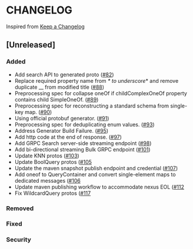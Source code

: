 # CHANGELOG

Inspired from [Keep a Changelog](https://keepachangelog.com/en/1.0.0/)

## [Unreleased]
### Added
- Add search API to generated proto ([#82](https://github.com/opensearch-project/opensearch-protobufs/pull/82))
- Replace required property name from _* to underscore_* and remove duplicate __ from modified title ([#88](https://github.com/opensearch-project/opensearch-protobufs/pull/88))
- Preprocessing spec for collapse oneOf if childComplexOneOf property contains child SimpleOneOf. ([#89](https://github.com/opensearch-project/opensearch-protobufs/pull/89))
- Preprocessing spec for reconstructing a standard schema from single-key map. ([#90](https://github.com/opensearch-project/opensearch-protobufs/pull/90))
- Using official protobuf generator. ([#91](https://github.com/opensearch-project/opensearch-protobufs/pull/91))
- Preprocessing spec for deduplicating enum values. ([#93](https://github.com/opensearch-project/opensearch-protobufs/pull/93))
- Address Generator Build Failure. ([#95](https://github.com/opensearch-project/opensearch-protobufs/pull/95))
- Add http code at the end of response. ([#97](https://github.com/opensearch-project/opensearch-protobufs/pull/97))
- Add GRPC Search server-side streaming endpoint ([#98](https://github.com/opensearch-project/opensearch-protobufs/pull/98))
- Add bi-directional streaming Bulk GRPC endpoint ([#101](https://github.com/opensearch-project/opensearch-protobufs/pull/101))
- Update KNN protos ([#103](https://github.com/opensearch-project/opensearch-protobufs/pull/103))
- Update BoolQuery protos ([#105](https://github.com/opensearch-project/opensearch-protobufs/pull/105)
- Update the maven snapshot publish endpoint and credential ([#107](https://github.com/opensearch-project/opensearch-protobufs/pull/107))  
- Add oneof to QueryContainer and convert single-element maps to dedicated messages ([#106](https://github.com/opensearch-project/opensearch-protobufs/pull/106)
- Update maven publishing workflow to accommodate nexus EOL ([#112](https://github.com/opensearch-project/opensearch-protobufs/pull/112)
- Fix WildcardQuery protos ([#117](https://github.com/opensearch-project/opensearch-protobufs/pull/117)

### Removed

### Fixed

### Security

